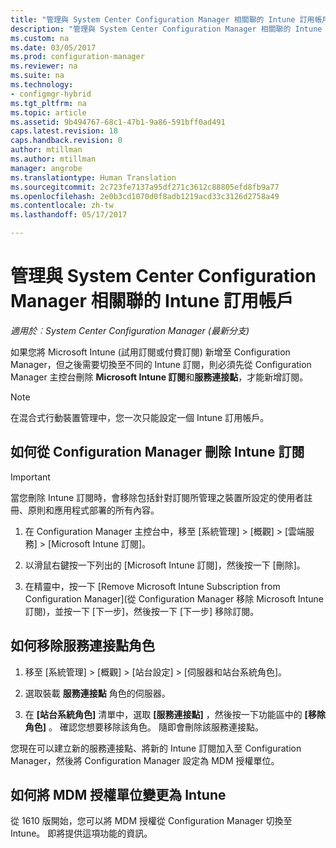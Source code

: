 ```yaml
---
title: "管理與 System Center Configuration Manager 相關聯的 Intune 訂用帳戶 | Microsoft Docs"
description: "管理與 System Center Configuration Manager 相關聯的 Intune 訂用帳戶。"
ms.custom: na
ms.date: 03/05/2017
ms.prod: configuration-manager
ms.reviewer: na
ms.suite: na
ms.technology:
- configmgr-hybrid
ms.tgt_pltfrm: na
ms.topic: article
ms.assetid: 9b494767-68c1-47b1-9a86-591bff0ad491
caps.latest.revision: 18
caps.handback.revision: 0
author: mtillman
ms.author: mtillman
manager: angrobe
ms.translationtype: Human Translation
ms.sourcegitcommit: 2c723fe7137a95df271c3612c88805efd8fb9a77
ms.openlocfilehash: 2e0b3cd1070d0f8adb1219acd33c3126d2758a49
ms.contentlocale: zh-tw
ms.lasthandoff: 05/17/2017

---
```

# <a name="manage-an-intune-subscription-associated-with-system-center-configuration-manager"></a>管理與 System Center Configuration Manager 相關聯的 Intune 訂用帳戶

*適用於︰System Center Configuration Manager (最新分支)*

如果您將 Microsoft Intune (試用訂閱或付費訂閱) 新增至 Configuration Manager，但之後需要切換至不同的 Intune 訂閱，則必須先從 Configuration Manager 主控台刪除 **Microsoft Intune 訂閱**和**服務連接點**，才能新增訂閱。

> [!NOTE]
> 在混合式行動裝置管理中，您一次只能設定一個 Intune 訂用帳戶。

## <a name="how-to-delete-an-intune-subscription-from-configuration-manager"></a>如何從 Configuration Manager 刪除 Intune 訂閱

> [!IMPORTANT]
>  當您刪除 Intune 訂閱時，會移除包括針對訂閱所管理之裝置所設定的使用者註冊、原則和應用程式部署的所有內容。

1.  在 Configuration Manager 主控台中，移至 [系統管理] > [概觀] > [雲端服務] > [Microsoft Intune 訂閱]。

2.  以滑鼠右鍵按一下列出的 [Microsoft Intune 訂閱]，然後按一下 [刪除]。

3.   在精靈中，按一下 [Remove Microsoft Intune Subscription from Configuration Manager]\(從 Configuration Manager 移除 Microsoft Intune 訂閱)，並按一下 [下一步]，然後按一下 [下一步] 移除訂閱。


## <a name="how-to-remove-the-service-connection-point-role"></a>如何移除服務連接點角色

1.  移至 [系統管理] > [概觀] > [站台設定] > [伺服器和站台系統角色]。

2.  選取裝載 **服務連接點** 角色的伺服器。

3.  在 **[站台系統角色]** 清單中，選取 **[服務連接點]** ，然後按一下功能區中的 **[移除角色]** 。 確認您想要移除該角色。 隨即會刪除該服務連接點。

您現在可以建立新的服務連接點、將新的 Intune 訂閱加入至 Configuration Manager，然後將 Configuration Manager 設定為 MDM 授權單位。

## <a name="how-to-change-mdm-authority-to-intune"></a>如何將 MDM 授權單位變更為 Intune

從 1610 版開始，您可以將 MDM 授權從 Configuration Manager 切換至 Intune。 即將提供這項功能的資訊。

